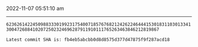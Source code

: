 2022-11-07 05:51:10 am

---

`62362614224509883330199231754007185767682124262246444153018311030133413004726884102072502324696287911910111765263463846212819867`

`Latest commit SHA is: fb4eb5abcbb0d8d8575d377d47875f9f287acd18 `
